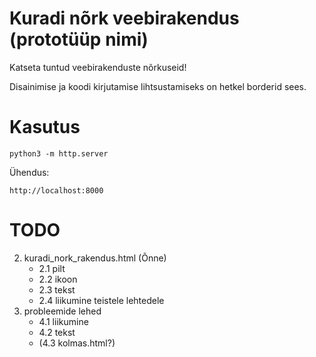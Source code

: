 # Kuradi nõrk veebirakendus (prototüüp nimi)

Katseta tuntud veebirakenduste nõrkuseid!

Disainimise ja koodi kirjutamise lihtsustamiseks on hetkel borderid sees.

# Kasutus
```python3
python3 -m http.server
```
Ühendus:
```
http://localhost:8000
```

# TODO
2) kuradi_nork_rakendus.html (Õnne)
    * 2.1 pilt
    * 2.2 ikoon
    * 2.3 tekst
    * 2.4 liikumine teistele lehtedele
4) probleemide lehed
    * 4.1 liikumine
    * 4.2 tekst
    * (4.3 kolmas.html?)